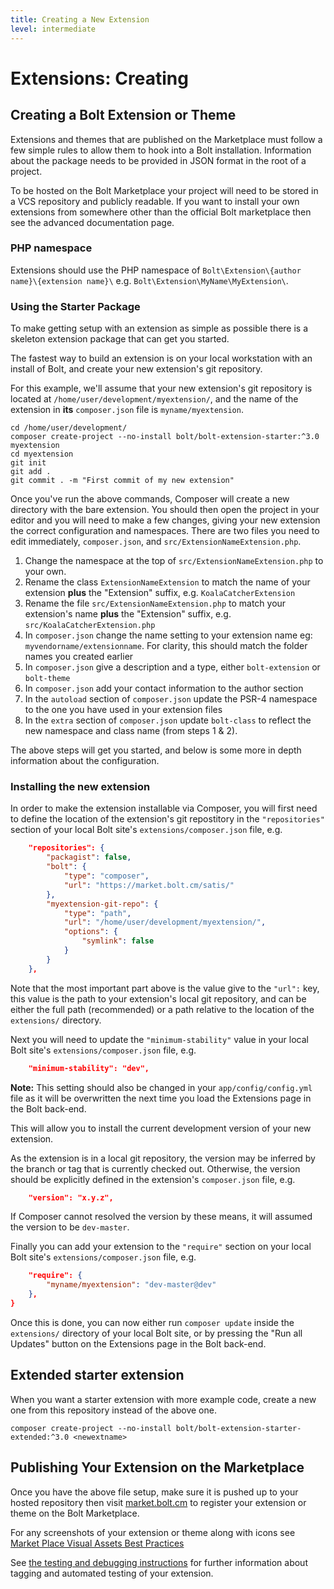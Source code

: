 ```yaml
---
title: Creating a New Extension
level: intermediate
---
```

Extensions: Creating
====================

Creating a Bolt Extension or Theme
----------------------------------

Extensions and themes that are published on the Marketplace must follow a few
simple rules to allow them to hook into a Bolt installation. Information about
the package needs to be provided in JSON format in the root of a project.

To be hosted on the Bolt Marketplace your project will need to be stored in a
VCS repository and publicly readable. If you want to install your own extensions
from somewhere other than the official Bolt marketplace then see the advanced
documentation page.

### PHP namespace

Extensions should use the PHP namespace of
`Bolt\Extension\{author name}\{extension name}\` e.g.
`Bolt\Extension\MyName\MyExtension\`.

### Using the Starter Package

To make getting setup with an extension as simple as possible there is a
skeleton extension package that can get you started.

The fastest way to build an extension is on your local workstation with an
install of Bolt, and create your new extension's git repository.

For this example, we'll assume that your new extension's git repository is
located at `/home/user/development/myextension/`, and the name of the
extension in **its** `composer.json` file is `myname/myextension`.

```
cd /home/user/development/
composer create-project --no-install bolt/bolt-extension-starter:^3.0 myextension
cd myextension
git init
git add .
git commit . -m "First commit of my new extension"
```

Once you've run the above commands, Composer will create a new directory with
the bare extension. You should then open the project in your editor and you will
need to make a few changes, giving your new extension the correct configuration
and namespaces. There are two files you need to edit immediately, `composer.json`,
and `src/ExtensionNameExtension.php`.

  1. Change the namespace at the top of `src/ExtensionNameExtension.php` to your
     own.
  2. Rename the class `ExtensionNameExtension` to match the name of your
     extension **plus** the "Extension" suffix, e.g. `KoalaCatcherExtension`
  3. Rename the file `src/ExtensionNameExtension.php` to match your extension's
     name **plus** the "Extension" suffix, e.g. `src/KoalaCatcherExtension.php`
  4. In `composer.json` change the name setting to your extension name eg:
     `myvendorname/extensionname`. For clarity, this should match the folder
     names you created earlier
  5. In `composer.json` give a description and a type, either `bolt-extension`
     or `bolt-theme`
  6. In `composer.json` add your contact information to the author section
  7. In the `autoload` section of `composer.json` update the PSR-4 namespace to
     the one you have used in your extension files
  8. In the `extra` section of `composer.json` update `bolt-class` to reflect
     the new namespace and class name (from steps 1 & 2).

The above steps will get you started, and below is some more in depth
information about the configuration.


### Installing the new extension

In order to make the extension installable via Composer, you will first need to
define the location of the extension's git repostitory in the `"repositories"`
section of your local Bolt site's `extensions/composer.json` file, e.g.


```json
    "repositories": {
        "packagist": false,
        "bolt": {
            "type": "composer",
            "url": "https://market.bolt.cm/satis/"
        },
        "myextension-git-repo": {
            "type": "path",
            "url": "/home/user/development/myextension/",
            "options": {
                "symlink": false
            }
        }
    },
```

Note that the most important part above is the value give to the `"url":` key,
this value is the path to your extension's local git repository, and can be
either the full path (recommended) or a path relative to the location of the
`extensions/` directory.

Next you will need to update the `"minimum-stability"` value in your local Bolt
site's `extensions/composer.json` file, e.g.

```json
    "minimum-stability": "dev",
```

<p class="note"><strong>Note:</strong> This setting should also be changed in
your <code>app/config/config.yml</code> file as it will be overwritten the next
time you load the Extensions page in the Bolt back-end.</p>

This will allow you to install the current development version of your new
extension.

As the extension is in a local git repository, the version may be inferred by
the branch or tag that is currently checked out. Otherwise, the version should
be explicitly defined in the extension's `composer.json` file, e.g.

```json
    "version": "x.y.z",
```

If Composer cannot resolved the version by these means, it will assumed the
version to be `dev-master`.

Finally you can add your extension to the `"require"` section on your local
Bolt site's `extensions/composer.json` file, e.g.

```json
    "require": {
        "myname/myextension": "dev-master@dev"
    },
}
```

Once this is done, you can now either run `composer update` inside the
`extensions/` directory of your local Bolt site, or by pressing the
"Run all Updates" button on the Extensions page in the Bolt back-end.


Extended starter extension
--------------------------

When you want a starter extension with more example code, create a new one from
this repository instead of the above one.

```
composer create-project --no-install bolt/bolt-extension-starter-extended:^3.0 <newextname>
```


Publishing Your Extension on the Marketplace
--------------------------------------------

Once you have the above file setup, make sure it is pushed up to your hosted
repository then visit [market.bolt.cm](https://market.bolt.cm) to register your
extension or theme on the Bolt Marketplace.

For any screenshots of your extension or theme along with icons see
[Market Place Visual Assets Best Practices][visual-assets]

See [the testing and debugging instructions](testing) for further information
about tagging and automated testing of your extension.

[visual-assets]: ../../publishing-marketplace/visual-assets

